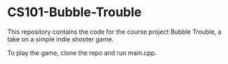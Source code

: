 # CS101-Bubble-Trouble

This repository contains the code for the course project Bubble Trouble, a take on a simple indie shooter game.

To play the game, clone the repo and run main.cpp.
